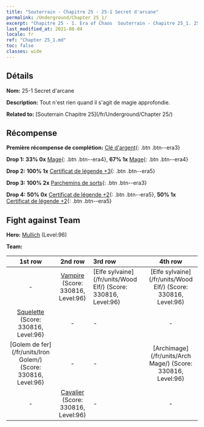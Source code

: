 ```yaml
---
title: "Souterrain - Chapitre 25 - 25-1 Secret d'arcane"
permalink: /Underground/Chapter 25_1/
excerpt: "Chapitre 25 - 1. Era of Chaos  Souterrain - Chapitre 25_1. 25-1 Secret d'arcane"
last_modified_at: 2021-08-04
locale: fr
ref: "Chapter 25_1.md"
toc: false
classes: wide
---
```


## Détails

 **Nom:** 25-1 Secret d'arcane

 **Description:** Tout n'est rien quand il s'agit de magie approfondie.

 **Related to:** [Souterrain Chapitre 25](/fr/Underground/Chapter 25/)

## Récompense

 **Première récompense de complétion:** [Clé d'argent](/ItemsFR/con_693/){: .btn .btn--era3}

 **Drop 1:** **33% 0x** [Mage](/ItemsFR/unt_238/){: .btn .btn--era4}, **67% 1x** [Mage](/ItemsFR/unt_238/){: .btn .btn--era4}

 **Drop 2:** **100% 1x** [Certificat de légende +3](/ItemsFR/mat_88/){: .btn .btn--era5}

 **Drop 3:** **100% 2x** [Parchemins de sorts](/ItemsFR/con_694/){: .btn .btn--era3}

 **Drop 4:** **50% 0x** [Certificat de légende +2](/ItemsFR/mat_81/){: .btn .btn--era5}, **50% 1x** [Certificat de légende +2](/ItemsFR/mat_81/){: .btn .btn--era5}


## Fight against Team
 **Hero:** [Mullich](/fr/heroes/Mullich/) (Level:96)

 **Team:**


  | 1st row | 2nd row | 3rd row | 4th row |
  |:----:|:----:|:----|:----:|
  | - | [Vampire](/fr/units/Vampire/) (Score: 330816, Level:96)  | [Elfe sylvaine](/fr/units/Wood Elf/) (Score: 330816, Level:96)  | [Elfe sylvaine](/fr/units/Wood Elf/) (Score: 330816, Level:96)  |
  | [Squelette](/fr/units/Skeleton/) (Score: 330816, Level:96)  | - | - | - |
  | [Golem de fer](/fr/units/Iron Golem/) (Score: 330816, Level:96)  | - | - | [Archimage](/fr/units/Arch Mage/) (Score: 330816, Level:96)  |
  | - | [Cavalier](/fr/units/Cavalier/) (Score: 330816, Level:96)  | - | - |


